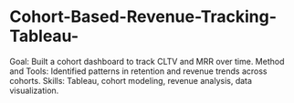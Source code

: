 # Cohort-Based-Revenue-Tracking-Tableau-
Goal: Built a cohort dashboard to track CLTV and MRR over time.
Method and Tools: Identified patterns in retention and revenue trends across cohorts.
Skills: Tableau, cohort modeling, revenue analysis, data visualization.
